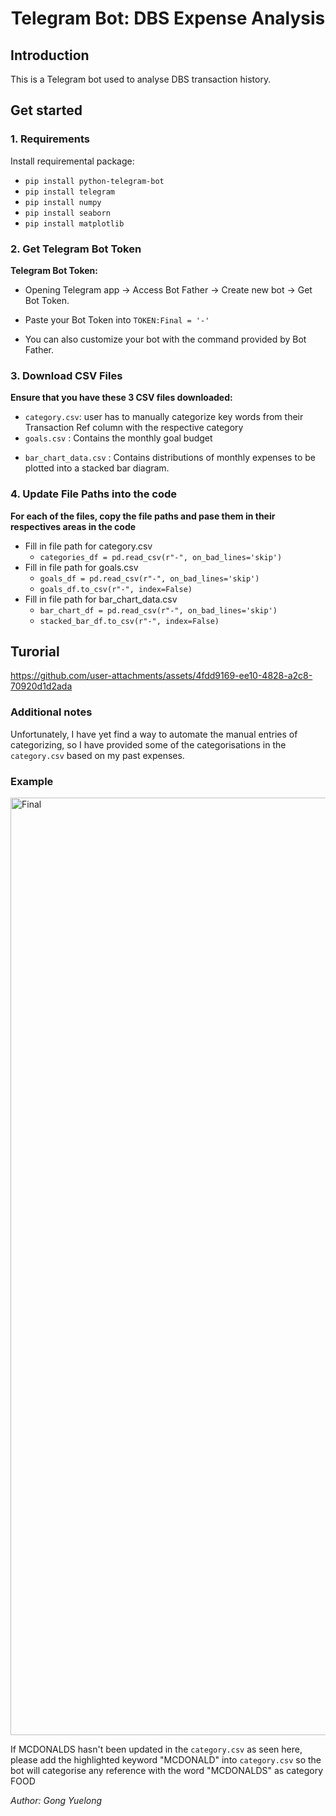 <p align="center">
 <h1 align="center">Telegram Bot: DBS Expense Analysis</h1>
</p>

## Introduction
This is a Telegram bot used to analyse DBS transaction history. 

## Get started

### 1. Requirements
Install requiremental package:
* `pip install python-telegram-bot`
* `pip install telegram`
* `pip install numpy`
* `pip install seaborn`
* `pip install matplotlib`

### 2. Get Telegram Bot Token
**Telegram Bot Token:**

* <p>Opening Telegram app &#8594; Access Bot Father &#8594; Create new bot &#8594; Get Bot Token.</p>
* Paste your Bot Token into `TOKEN:Final = '-'` 
* <p>You can also customize your bot with the command provided by Bot Father.</p>

### 3. Download CSV Files
**Ensure that you have these 3 CSV files downloaded:**
* `category.csv`: user has to manually categorize key words from their Transaction Ref column with the respective category
* `goals.csv` : Contains the monthly goal budget</p>
* `bar_chart_data.csv` : Contains distributions of monthly expenses to be plotted into a stacked bar diagram.

### 4. Update File Paths into the code
**For each of the files, copy the file paths and pase them in their respectives areas in the code**
* Fill in file path for category.csv
  * `categories_df = pd.read_csv(r"-", on_bad_lines='skip')`
* Fill in file path for goals.csv
  * `goals_df = pd.read_csv(r"-", on_bad_lines='skip')`
  * `goals_df.to_csv(r"-", index=False)`
* Fill in file path for bar_chart_data.csv
  * `bar_chart_df = pd.read_csv(r"-", on_bad_lines='skip')`
  * `stacked_bar_df.to_csv(r"-", index=False)`

## Turorial

https://github.com/user-attachments/assets/4fdd9169-ee10-4828-a2c8-70920d1d2ada



### Additional notes
Unfortunately, I have yet find a way to automate the manual entries of categorizing, so I have provided some of the categorisations in the `category.csv` based on my past expenses.

### Example
<img width="1500" alt="Final" src="https://github.com/user-attachments/assets/4f7b2c50-d44f-4877-a305-9548139ad56a">

If MCDONALDS hasn't been updated in the `category.csv` as seen here, please add the highlighted keyword "MCDONALD" into `category.csv` so the bot will categorise any reference with the word "MCDONALDS" as category FOOD


*Author: Gong Yuelong*
